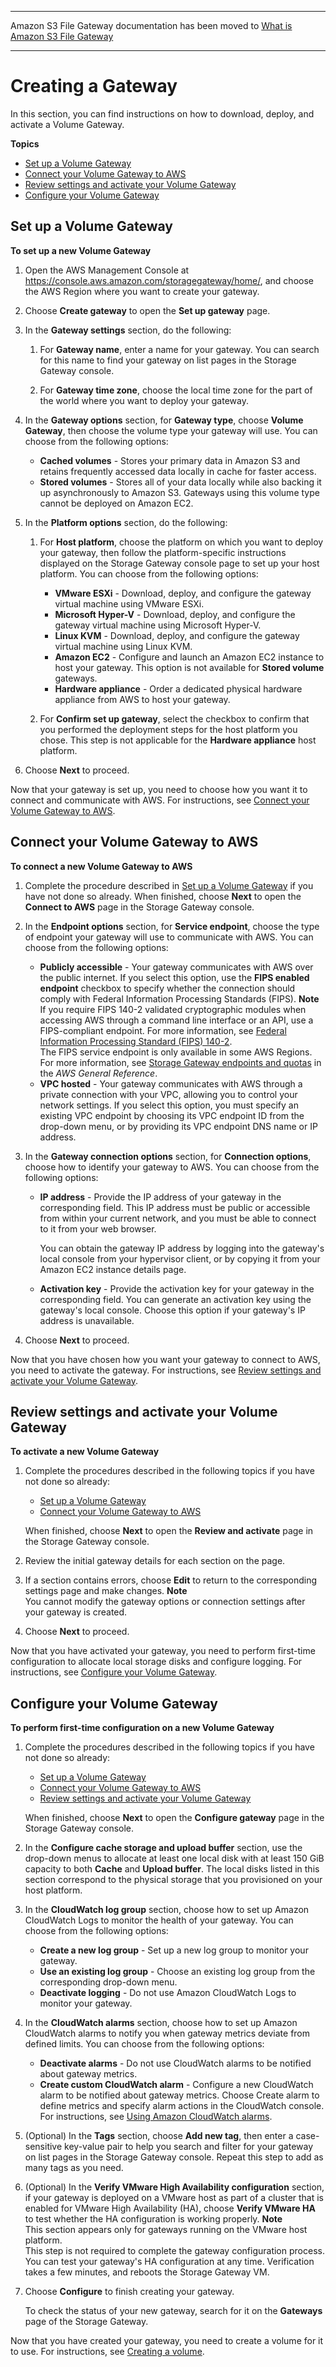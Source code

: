--------

Amazon S3 File Gateway documentation has been moved to [What is Amazon S3 File Gateway](https://docs.aws.amazon.com/filegateway/latest/files3/WhatIsStorageGateway.html)

--------

# Creating a Gateway<a name="create-volume-gateway"></a>

In this section, you can find instructions on how to download, deploy, and activate a Volume Gateway\. 

**Topics**
+ [Set up a Volume Gateway](#set-up-gateway-volume)
+ [Connect your Volume Gateway to AWS](#connect-to-amazon-volume)
+ [Review settings and activate your Volume Gateway](#review-and-activate-volume)
+ [Configure your Volume Gateway](#configure-gateway-volume)

## Set up a Volume Gateway<a name="set-up-gateway-volume"></a>

**To set up a new Volume Gateway**

1. Open the AWS Management Console at [https://console\.aws\.amazon\.com/storagegateway/home/](https://console.aws.amazon.com/storagegateway/home/), and choose the AWS Region where you want to create your gateway\.

1. Choose **Create gateway** to open the **Set up gateway** page\.

1. In the **Gateway settings** section, do the following:

   1. For **Gateway name**, enter a name for your gateway\. You can search for this name to find your gateway on list pages in the Storage Gateway console\.

   1. For **Gateway time zone**, choose the local time zone for the part of the world where you want to deploy your gateway\.

1. In the **Gateway options** section, for **Gateway type**, choose **Volume Gateway**, then choose the volume type your gateway will use\. You can choose from the following options:
   + **Cached volumes** \- Stores your primary data in Amazon S3 and retains frequently accessed data locally in cache for faster access\.
   + **Stored volumes** \- Stores all of your data locally while also backing it up asynchronously to Amazon S3\. Gateways using this volume type cannot be deployed on Amazon EC2\.

1. In the **Platform options** section, do the following:

   1. For **Host platform**, choose the platform on which you want to deploy your gateway, then follow the platform\-specific instructions displayed on the Storage Gateway console page to set up your host platform\. You can choose from the following options:
      + **VMware ESXi** \- Download, deploy, and configure the gateway virtual machine using VMware ESXi\.
      + **Microsoft Hyper\-V** \- Download, deploy, and configure the gateway virtual machine using Microsoft Hyper\-V\.
      + **Linux KVM** \- Download, deploy, and configure the gateway virtual machine using Linux KVM\.
      + **Amazon EC2** \- Configure and launch an Amazon EC2 instance to host your gateway\. This option is not available for **Stored volume** gateways\.
      + **Hardware appliance** \- Order a dedicated physical hardware appliance from AWS to host your gateway\.

   1. For **Confirm set up gateway**, select the checkbox to confirm that you performed the deployment steps for the host platform you chose\. This step is not applicable for the **Hardware appliance** host platform\.

1. Choose **Next** to proceed\.

Now that your gateway is set up, you need to choose how you want it to connect and communicate with AWS\. For instructions, see [Connect your Volume Gateway to AWS](https://docs.aws.amazon.com/storagegateway/latest/userguide/connect-to-amazon-volume.html)\.

## Connect your Volume Gateway to AWS<a name="connect-to-amazon-volume"></a>

**To connect a new Volume Gateway to AWS**

1. Complete the procedure described in [Set up a Volume Gateway](https://docs.aws.amazon.com/storagegateway/latest/userguide/set-up-gateway-volume.html) if you have not done so already\. When finished, choose **Next** to open the **Connect to AWS** page in the Storage Gateway console\.

1. In the **Endpoint options** section, for **Service endpoint**, choose the type of endpoint your gateway will use to communicate with AWS\. You can choose from the following options:
   + **Publicly accessible** \- Your gateway communicates with AWS over the public internet\. If you select this option, use the **FIPS enabled endpoint** checkbox to specify whether the connection should comply with Federal Information Processing Standards \(FIPS\)\.
**Note**  
If you require FIPS 140\-2 validated cryptographic modules when accessing AWS through a command line interface or an API, use a FIPS\-compliant endpoint\. For more information, see [Federal Information Processing Standard \(FIPS\) 140\-2](http://aws.amazon.com/compliance/fips/)\.  
The FIPS service endpoint is only available in some AWS Regions\. For more information, see [Storage Gateway endpoints and quotas](https://docs.aws.amazon.com/general/latest/gr/sg.html) in the *AWS General Reference*\.
   + **VPC hosted** \- Your gateway communicates with AWS through a private connection with your VPC, allowing you to control your network settings\. If you select this option, you must specify an existing VPC endpoint by choosing its VPC endpoint ID from the drop\-down menu, or by providing its VPC endpoint DNS name or IP address\.

1. In the **Gateway connection options** section, for **Connection options**, choose how to identify your gateway to AWS\. You can choose from the following options:
   + **IP address** \- Provide the IP address of your gateway in the corresponding field\. This IP address must be public or accessible from within your current network, and you must be able to connect to it from your web browser\.

     You can obtain the gateway IP address by logging into the gateway's local console from your hypervisor client, or by copying it from your Amazon EC2 instance details page\.
   + **Activation key** \- Provide the activation key for your gateway in the corresponding field\. You can generate an activation key using the gateway's local console\. Choose this option if your gateway's IP address is unavailable\.

1. Choose **Next** to proceed\.

Now that you have chosen how you want your gateway to connect to AWS, you need to activate the gateway\. For instructions, see [Review settings and activate your Volume Gateway](https://docs.aws.amazon.com/storagegateway/latest/userguide/review-and-activate-volume.html)\.

## Review settings and activate your Volume Gateway<a name="review-and-activate-volume"></a>

**To activate a new Volume Gateway**

1. Complete the procedures described in the following topics if you have not done so already:
   + [Set up a Volume Gateway](https://docs.aws.amazon.com/storagegateway/latest/userguide/set-up-gateway-volume.html)
   + [Connect your Volume Gateway to AWS](https://docs.aws.amazon.com/storagegateway/latest/userguide/connect-to-amazon-volume.html)

   When finished, choose **Next** to open the **Review and activate** page in the Storage Gateway console\.

1. Review the initial gateway details for each section on the page\.

1. If a section contains errors, choose **Edit** to return to the corresponding settings page and make changes\.
**Note**  
You cannot modify the gateway options or connection settings after your gateway is created\.

1. Choose **Next** to proceed\.

Now that you have activated your gateway, you need to perform first\-time configuration to allocate local storage disks and configure logging\. For instructions, see [Configure your Volume Gateway](https://docs.aws.amazon.com/storagegateway/latest/userguide/configure-gateway-volume.html)\.

## Configure your Volume Gateway<a name="configure-gateway-volume"></a>

**To perform first\-time configuration on a new Volume Gateway**

1. Complete the procedures described in the following topics if you have not done so already:
   + [Set up a Volume Gateway](https://docs.aws.amazon.com/storagegateway/latest/userguide/set-up-gateway-volume.html)
   + [Connect your Volume Gateway to AWS](https://docs.aws.amazon.com/storagegateway/latest/userguide/connect-to-amazon-volume.html)
   + [Review settings and activate your Volume Gateway](https://docs.aws.amazon.com/storagegateway/latest/userguide/review-and-activate-volume.html)

   When finished, choose **Next** to open the **Configure gateway** page in the Storage Gateway console\.

1. In the **Configure cache storage and upload buffer** section, use the drop\-down menus to allocate at least one local disk with at least 150 GiB capacity to both **Cache** and **Upload buffer**\. The local disks listed in this section correspond to the physical storage that you provisioned on your host platform\.

1. In the **CloudWatch log group** section, choose how to set up Amazon CloudWatch Logs to monitor the health of your gateway\. You can choose from the following options:
   + **Create a new log group** \- Set up a new log group to monitor your gateway\.
   + **Use an existing log group** \- Choose an existing log group from the corresponding drop\-down menu\.
   + **Deactivate logging** \- Do not use Amazon CloudWatch Logs to monitor your gateway\.

1. In the **CloudWatch alarms** section, choose how to set up Amazon CloudWatch alarms to notify you when gateway metrics deviate from defined limits\. You can choose from the following options:
   + **Deactivate alarms** \- Do not use CloudWatch alarms to be notified about gateway metrics\.
   + **Create custom CloudWatch alarm** \- Configure a new CloudWatch alarm to be notified about gateway metrics\. Choose Create alarm to define metrics and specify alarm actions in the CloudWatch console\. For instructions, see [Using Amazon CloudWatch alarms](https://docs.aws.amazon.com/AmazonCloudWatch/latest/monitoring/AlarmThatSendsEmail.html)\.

1. \(Optional\) In the **Tags** section, choose **Add new tag**, then enter a case\-sensitive key\-value pair to help you search and filter for your gateway on list pages in the Storage Gateway console\. Repeat this step to add as many tags as you need\.

1. \(Optional\) In the **Verify VMware High Availability configuration** section, if your gateway is deployed on a VMware host as part of a cluster that is enabled for VMware High Availability \(HA\), choose **Verify VMware HA** to test whether the HA configuration is working properly\.
**Note**  
This section appears only for gateways running on the VMware host platform\.  
This step is not required to complete the gateway configuration process\. You can test your gateway's HA configuration at any time\. Verification takes a few minutes, and reboots the Storage Gateway VM\.

1. Choose **Configure** to finish creating your gateway\.

   To check the status of your new gateway, search for it on the **Gateways** page of the Storage Gateway\.

Now that you have created your gateway, you need to create a volume for it to use\. For instructions, see [Creating a volume](https://docs.aws.amazon.com/storagegateway/latest/userguide/GettingStartedCreateVolumes.html)\.